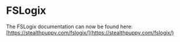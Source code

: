 # FSLogix

The FSLogix documentation can now be found here: [https://stealthpuppy.com/fslogix/](https://stealthpuppy.com/fslogix/)
